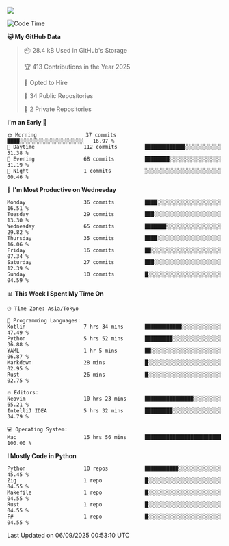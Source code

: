 ![](https://komarev.com/ghpvc/?username=kitagawa-hr)

<!--START_SECTION:waka-->
![Code Time](http://img.shields.io/badge/Code%20Time-1%2C658%20hrs%2012%20mins-blue)

**🐱 My GitHub Data** 

> 📦 28.4 kB Used in GitHub's Storage 
 > 
> 🏆 413 Contributions in the Year 2025
 > 
> 💼 Opted to Hire
 > 
> 📜 34 Public Repositories 
 > 
> 🔑 2 Private Repositories 
 > 
**I'm an Early 🐤** 

```text
🌞 Morning                37 commits          ████░░░░░░░░░░░░░░░░░░░░░   16.97 % 
🌆 Daytime                112 commits         █████████████░░░░░░░░░░░░   51.38 % 
🌃 Evening                68 commits          ████████░░░░░░░░░░░░░░░░░   31.19 % 
🌙 Night                  1 commits           ░░░░░░░░░░░░░░░░░░░░░░░░░   00.46 % 
```
📅 **I'm Most Productive on Wednesday** 

```text
Monday                   36 commits          ████░░░░░░░░░░░░░░░░░░░░░   16.51 % 
Tuesday                  29 commits          ███░░░░░░░░░░░░░░░░░░░░░░   13.30 % 
Wednesday                65 commits          ███████░░░░░░░░░░░░░░░░░░   29.82 % 
Thursday                 35 commits          ████░░░░░░░░░░░░░░░░░░░░░   16.06 % 
Friday                   16 commits          ██░░░░░░░░░░░░░░░░░░░░░░░   07.34 % 
Saturday                 27 commits          ███░░░░░░░░░░░░░░░░░░░░░░   12.39 % 
Sunday                   10 commits          █░░░░░░░░░░░░░░░░░░░░░░░░   04.59 % 
```


📊 **This Week I Spent My Time On** 

```text
🕑︎ Time Zone: Asia/Tokyo

💬 Programming Languages: 
Kotlin                   7 hrs 34 mins       ████████████░░░░░░░░░░░░░   47.49 % 
Python                   5 hrs 52 mins       █████████░░░░░░░░░░░░░░░░   36.88 % 
YAML                     1 hr 5 mins         ██░░░░░░░░░░░░░░░░░░░░░░░   06.87 % 
Markdown                 28 mins             █░░░░░░░░░░░░░░░░░░░░░░░░   02.95 % 
Rust                     26 mins             █░░░░░░░░░░░░░░░░░░░░░░░░   02.75 % 

🔥 Editors: 
Neovim                   10 hrs 23 mins      ████████████████░░░░░░░░░   65.21 % 
IntelliJ IDEA            5 hrs 32 mins       █████████░░░░░░░░░░░░░░░░   34.79 % 

💻 Operating System: 
Mac                      15 hrs 56 mins      █████████████████████████   100.00 % 
```

**I Mostly Code in Python** 

```text
Python                   10 repos            ███████████░░░░░░░░░░░░░░   45.45 % 
Zig                      1 repo              █░░░░░░░░░░░░░░░░░░░░░░░░   04.55 % 
Makefile                 1 repo              █░░░░░░░░░░░░░░░░░░░░░░░░   04.55 % 
Rust                     1 repo              █░░░░░░░░░░░░░░░░░░░░░░░░   04.55 % 
F#                       1 repo              █░░░░░░░░░░░░░░░░░░░░░░░░   04.55 % 
```




 Last Updated on 06/09/2025 00:53:10 UTC
<!--END_SECTION:waka-->
